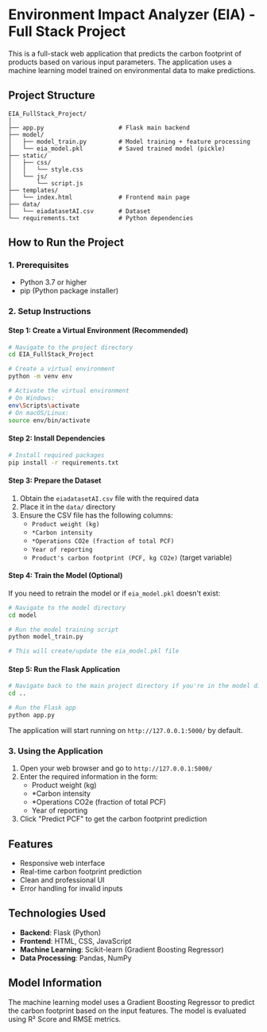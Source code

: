 # Environment Impact Analyzer (EIA) - Full Stack Project

This is a full-stack web application that predicts the carbon footprint of products based on various input parameters. The application uses a machine learning model trained on environmental data to make predictions.

## Project Structure

```
EIA_FullStack_Project/
│
├── app.py                     # Flask main backend
├── model/
│   ├── model_train.py         # Model training + feature processing
│   └── eia_model.pkl          # Saved trained model (pickle)
├── static/
│   ├── css/
│   │   └── style.css
│   └── js/
│       └── script.js
├── templates/
│   └── index.html             # Frontend main page
├── data/
│   └── eiadatasetAI.csv       # Dataset
└── requirements.txt           # Python dependencies
```

## How to Run the Project

### 1. Prerequisites

- Python 3.7 or higher
- pip (Python package installer)

### 2. Setup Instructions

#### Step 1: Create a Virtual Environment (Recommended)

```bash
# Navigate to the project directory
cd EIA_FullStack_Project

# Create a virtual environment
python -m venv env

# Activate the virtual environment
# On Windows:
env\Scripts\activate
# On macOS/Linux:
source env/bin/activate
```

#### Step 2: Install Dependencies

```bash
# Install required packages
pip install -r requirements.txt
```

#### Step 3: Prepare the Dataset

1. Obtain the `eiadatasetAI.csv` file with the required data
2. Place it in the `data/` directory
3. Ensure the CSV file has the following columns:
   - `Product weight (kg)`
   - `*Carbon intensity`
   - `*Operations CO2e (fraction of total PCF)`
   - `Year of reporting`
   - `Product's carbon footprint (PCF, kg CO2e)` (target variable)

#### Step 4: Train the Model (Optional)

If you need to retrain the model or if `eia_model.pkl` doesn't exist:

```bash
# Navigate to the model directory
cd model

# Run the model training script
python model_train.py

# This will create/update the eia_model.pkl file
```

#### Step 5: Run the Flask Application

```bash
# Navigate back to the main project directory if you're in the model directory
cd ..

# Run the Flask app
python app.py
```

The application will start running on `http://127.0.0.1:5000/` by default.

### 3. Using the Application

1. Open your web browser and go to `http://127.0.0.1:5000/`
2. Enter the required information in the form:
   - Product weight (kg)
   - *Carbon intensity
   - *Operations CO2e (fraction of total PCF)
   - Year of reporting
3. Click "Predict PCF" to get the carbon footprint prediction

## Features

- Responsive web interface
- Real-time carbon footprint prediction
- Clean and professional UI
- Error handling for invalid inputs

## Technologies Used

- **Backend**: Flask (Python)
- **Frontend**: HTML, CSS, JavaScript
- **Machine Learning**: Scikit-learn (Gradient Boosting Regressor)
- **Data Processing**: Pandas, NumPy

## Model Information

The machine learning model uses a Gradient Boosting Regressor to predict the carbon footprint based on the input features. The model is evaluated using R² Score and RMSE metrics.